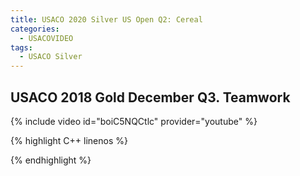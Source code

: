 ```yaml
---
title: USACO 2020 Silver US Open Q2: Cereal
categories:
  - USACOVIDEO
tags:
  - USACO Silver
---
```

  
## USACO 2018 Gold December Q3. Teamwork
  
{% include video id="boiC5NQCtlc" provider="youtube" %}
  
  
{% highlight C++ linenos %}
  
{% endhighlight %}  

